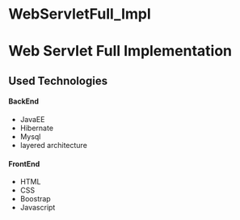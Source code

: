 # WebServletFull_Impl
<h1>Web Servlet Full Implementation </h1>

<h2>Used Technologies</h2>
<h4>BackEnd</h4>
<ul>
<li>JavaEE</li>
<li>Hibernate</li>
<li>Mysql</li>
<li>layered architecture</li>

</ul>
<h4>FrontEnd</h4>
<ul>
<li>HTML</li>
<li>CSS</li>
<li>Boostrap</li>
<li>Javascript</li>
</ul>
